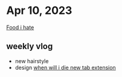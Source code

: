 # Apr 10, 2023

[Food i hate](Food%20i%20hate.md)

## weekly vlog

- new hairstyle
- design [when will i die new tab extension](when%20will%20i%20die%20new%20tab%20extension.md)